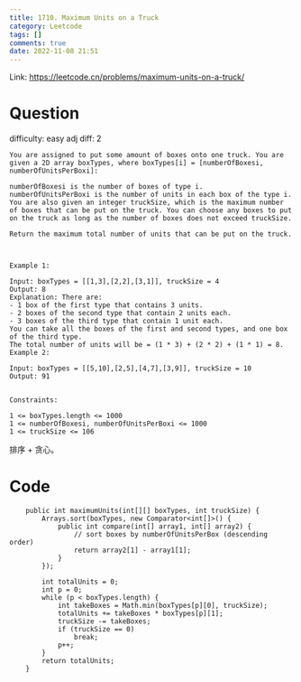```yaml
---
title: 1710. Maximum Units on a Truck
category: Leetcode
tags: []
comments: true
date: 2022-11-08 21:51
---
```



Link: https://leetcode.cn/problems/maximum-units-on-a-truck/

# Question

difficulty: easy
adj diff: 2

    You are assigned to put some amount of boxes onto one truck. You are given a 2D array boxTypes, where boxTypes[i] = [numberOfBoxesi, numberOfUnitsPerBoxi]:

    numberOfBoxesi is the number of boxes of type i.
    numberOfUnitsPerBoxi is the number of units in each box of the type i.
    You are also given an integer truckSize, which is the maximum number of boxes that can be put on the truck. You can choose any boxes to put on the truck as long as the number of boxes does not exceed truckSize.

    Return the maximum total number of units that can be put on the truck.

     

    Example 1:

    Input: boxTypes = [[1,3],[2,2],[3,1]], truckSize = 4
    Output: 8
    Explanation: There are:
    - 1 box of the first type that contains 3 units.
    - 2 boxes of the second type that contain 2 units each.
    - 3 boxes of the third type that contain 1 unit each.
    You can take all the boxes of the first and second types, and one box of the third type.
    The total number of units will be = (1 * 3) + (2 * 2) + (1 * 1) = 8.
    Example 2:

    Input: boxTypes = [[5,10],[2,5],[4,7],[3,9]], truckSize = 10
    Output: 91
     

    Constraints:

    1 <= boxTypes.length <= 1000
    1 <= numberOfBoxesi, numberOfUnitsPerBoxi <= 1000
    1 <= truckSize <= 106

排序 + 贪心。

# Code

```
    public int maximumUnits(int[][] boxTypes, int truckSize) {
        Arrays.sort(boxTypes, new Comparator<int[]>() {
            public int compare(int[] array1, int[] array2) {
                // sort boxes by numberOfUnitsPerBox (descending order)
                return array2[1] - array1[1];
            }
        });

        int totalUnits = 0;
        int p = 0;
        while (p < boxTypes.length) {
            int takeBoxes = Math.min(boxTypes[p][0], truckSize);
            totalUnits += takeBoxes * boxTypes[p][1];
            truckSize -= takeBoxes;
            if (truckSize == 0)
                break;
            p++;
        }
        return totalUnits;
    }
```
